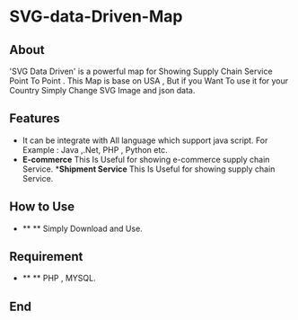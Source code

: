 # SVG-data-Driven-Map

## About

'SVG Data Driven'  is a powerful map for Showing Supply Chain Service Point To Point . This Map is base on USA ,
 But if you Want To use it for your Country Simply Change SVG Image and json data.


## Features
  * It can be integrate with All language which support java script. For Example : Java ,.Net, PHP , Python etc. 
  * **E-commerce** This Is Useful for showing e-commerce supply chain Service.
  ***Shipment Service** This Is Useful for showing supply chain Service.


## How to Use 

* ** ** Simply Download and Use.

## Requirement 
  * ** ** PHP , MYSQL. 

## End 
